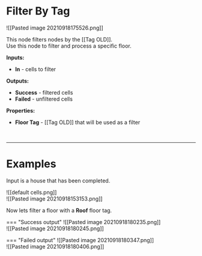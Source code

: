 # **Filter By Tag**


![[Pasted image 20210918175526.png]]

This node filters nodes by the [[Tag OLD]].  
Use this node to filter and process a specific floor.  
	
**Inputs:**

- **In** - cells to filter

**Outputs:**

- **Success** - filtered cells
- **Failed** - unfiltered cells

**Properties:**

- **Floor Tag** - [[Tag OLD]] that will be used as a filter

<br />

--------

# Examples
Input is a house that has been completed.  

![[default cells.png]]  
![[Pasted image 20210918153153.png]]  

Now lets filter a floor with a **Roof** floor tag.  

=== "Success output"
	![[Pasted image 20210918180235.png]]  
	![[Pasted image 20210918180245.png]]  

=== "Failed output"
	![[Pasted image 20210918180347.png]]  
	![[Pasted image 20210918180406.png]]  
